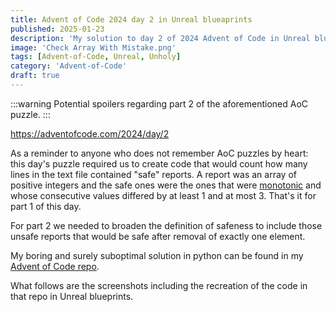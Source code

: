 ```yaml
---
title: Advent of Code 2024 day 2 in Unreal blueaprints
published: 2025-01-23
description: 'My solution to day 2 of 2024 Advent of Code in Unreal blueprints'
image: 'Check Array With Mistake.png'
tags: [Advent-of-Code, Unreal, Unholy]
category: 'Advent-of-Code'
draft: true 
---
```

:::warning
Potential spoilers regarding part 2 of the aforementioned AoC puzzle.
:::

https://adventofcode.com/2024/day/2

As a reminder to anyone who does not remember AoC puzzles by heart: this day's puzzle required us to create code that would count how many lines in the text file contained "safe" reports. A report was an array of positive integers and the safe ones were the ones that were [monotonic](https://en.wikipedia.org/wiki/Monotonic_function) and whose consecutive values differed by at least 1 and at most 3. That's it for part 1 of this day.

For part 2 we needed to broaden the definition of safeness to include those unsafe reports that would be safe after removal of exactly one element.

My boring and surely suboptimal solution in python can be found in my [Advent of Code repo](https://github.com/Vulwsztyn/advent-of-code/blob/main/2024/day02/main.py).

What follows are the screenshots including the recreation of the code in that repo in Unreal blueprints.

